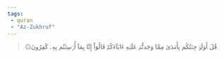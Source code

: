 ```yaml
---
tags: 
 - quran 
 - "Az-Zukhruf"
---
```


> ۞قَٰلَ أَوَلَوۡ جِئۡتُكُم بِأَهۡدَىٰ مِمَّا وَجَدتُّمۡ عَلَيۡهِ ءَابَآءَكُمۡۖ قَالُوٓاْ إِنَّا بِمَآ أُرۡسِلۡتُم بِهِۦ كَٰفِرُونَ
